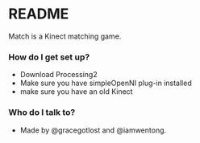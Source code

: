 # README #

Match is a Kinect matching game.

### How do I get set up? ###

* Download Processing2
* Make sure you have simpleOpenNI plug-in installed
* make sure you have an old Kinect

### Who do I talk to? ###

* Made by @gracegotlost and @iamwentong.